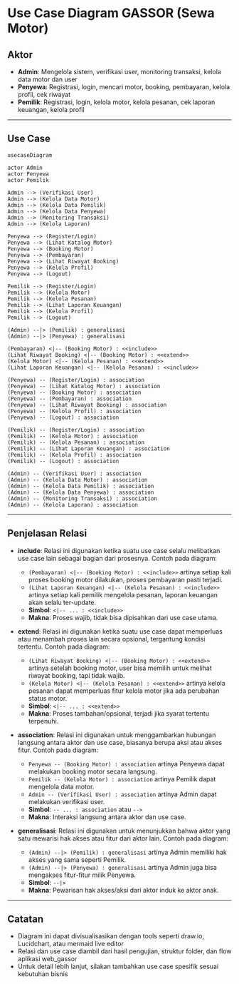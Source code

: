 # Use Case Diagram GASSOR (Sewa Motor)

## Aktor
- **Admin**: Mengelola sistem, verifikasi user, monitoring transaksi, kelola data motor dan user
- **Penyewa**: Registrasi, login, mencari motor, booking, pembayaran, kelola profil, cek riwayat
- **Pemilik**: Registrasi, login, kelola motor, kelola pesanan, cek laporan keuangan, kelola profil

---

## Use Case

```mermaid
usecaseDiagram

actor Admin
actor Penyewa
actor Pemilik

Admin --> (Verifikasi User)
Admin --> (Kelola Data Motor)
Admin --> (Kelola Data Pemilik)
Admin --> (Kelola Data Penyewa)
Admin --> (Monitoring Transaksi)
Admin --> (Kelola Laporan)

Penyewa --> (Register/Login)
Penyewa --> (Lihat Katalog Motor)
Penyewa --> (Booking Motor)
Penyewa --> (Pembayaran)
Penyewa --> (Lihat Riwayat Booking)
Penyewa --> (Kelola Profil)
Penyewa --> (Logout)

Pemilik --> (Register/Login)
Pemilik --> (Kelola Motor)
Pemilik --> (Kelola Pesanan)
Pemilik --> (Lihat Laporan Keuangan)
Pemilik --> (Kelola Profil)
Pemilik --> (Logout)

(Admin) --|> (Pemilik) : generalisasi
(Admin) --|> (Penyewa) : generalisasi

(Pembayaran) <|-- (Booking Motor) : <<include>>
(Lihat Riwayat Booking) <|-- (Booking Motor) : <<extend>>
(Kelola Motor) <|-- (Kelola Pesanan) : <<extend>>
(Lihat Laporan Keuangan) <|-- (Kelola Pesanan) : <<include>>

(Penyewa) -- (Register/Login) : association
(Penyewa) -- (Lihat Katalog Motor) : association
(Penyewa) -- (Booking Motor) : association
(Penyewa) -- (Pembayaran) : association
(Penyewa) -- (Lihat Riwayat Booking) : association
(Penyewa) -- (Kelola Profil) : association
(Penyewa) -- (Logout) : association

(Pemilik) -- (Register/Login) : association
(Pemilik) -- (Kelola Motor) : association
(Pemilik) -- (Kelola Pesanan) : association
(Pemilik) -- (Lihat Laporan Keuangan) : association
(Pemilik) -- (Kelola Profil) : association
(Pemilik) -- (Logout) : association

(Admin) -- (Verifikasi User) : association
(Admin) -- (Kelola Data Motor) : association
(Admin) -- (Kelola Data Pemilik) : association
(Admin) -- (Kelola Data Penyewa) : association
(Admin) -- (Monitoring Transaksi) : association
(Admin) -- (Kelola Laporan) : association
```

---

## Penjelasan Relasi

- **include**: Relasi ini digunakan ketika suatu use case selalu melibatkan use case lain sebagai bagian dari prosesnya. Contoh pada diagram:
    - `(Pembayaran) <|-- (Booking Motor) : <<include>>` artinya setiap kali proses booking motor dilakukan, proses pembayaran pasti terjadi. 
    - `(Lihat Laporan Keuangan) <|-- (Kelola Pesanan) : <<include>>` artinya setiap kali pemilik mengelola pesanan, laporan keuangan akan selalu ter-update.
    - **Simbol**: `<|-- ... : <<include>>`
    - **Makna**: Proses wajib, tidak bisa dipisahkan dari use case utama.

- **extend**: Relasi ini digunakan ketika suatu use case dapat memperluas atau menambah proses lain secara opsional, tergantung kondisi tertentu. Contoh pada diagram:
    - `(Lihat Riwayat Booking) <|-- (Booking Motor) : <<extend>>` artinya setelah booking motor, user bisa memilih untuk melihat riwayat booking, tapi tidak wajib.
    - `(Kelola Motor) <|-- (Kelola Pesanan) : <<extend>>` artinya kelola pesanan dapat memperluas fitur kelola motor jika ada perubahan status motor.
    - **Simbol**: `<|-- ... : <<extend>>`
    - **Makna**: Proses tambahan/opsional, terjadi jika syarat tertentu terpenuhi.

- **association**: Relasi ini digunakan untuk menggambarkan hubungan langsung antara aktor dan use case, biasanya berupa aksi atau akses fitur. Contoh pada diagram:
    - `Penyewa -- (Booking Motor) : association` artinya Penyewa dapat melakukan booking motor secara langsung.
    - `Pemilik -- (Kelola Motor) : association` artinya Pemilik dapat mengelola data motor.
    - `Admin -- (Verifikasi User) : association` artinya Admin dapat melakukan verifikasi user.
    - **Simbol**: `-- ... : association` atau `-->`
    - **Makna**: Interaksi langsung antara aktor dan use case.

- **generalisasi**: Relasi ini digunakan untuk menunjukkan bahwa aktor yang satu mewarisi hak akses atau fitur dari aktor lain. Contoh pada diagram:
    - `(Admin) --|> (Pemilik) : generalisasi` artinya Admin memiliki hak akses yang sama seperti Pemilik.
    - `(Admin) --|> (Penyewa) : generalisasi` artinya Admin juga bisa mengakses fitur-fitur milik Penyewa.
    - **Simbol**: `--|>`
    - **Makna**: Pewarisan hak akses/aksi dari aktor induk ke aktor anak.

---

## Catatan
- Diagram ini dapat divisualisasikan dengan tools seperti draw.io, Lucidchart, atau mermaid live editor
- Relasi dan use case diambil dari hasil pengujian, struktur folder, dan flow aplikasi web_gassor
- Untuk detail lebih lanjut, silakan tambahkan use case spesifik sesuai kebutuhan bisnis
